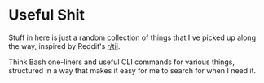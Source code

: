# Useful Shit

Stuff in here is just a random collection of things that I've picked up along
the way, inspired by Reddit's [r/til](https://www.reddit.com/r/todayilearned).

Think Bash one-liners and useful CLI commands for various things, structured in
a way that makes it easy for me to search for when I need it.

